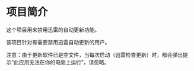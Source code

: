 # 项目简介

这个项目用来禁用迅雷的自动更新功能。

该项目针对有需要禁用迅雷自动更新的用户。

注意：由于更新软件已是空文件，当每次启动（迅雷检查更新）时，都会弹出提示“此应用无法在你的电脑上运行”，请忽略。
